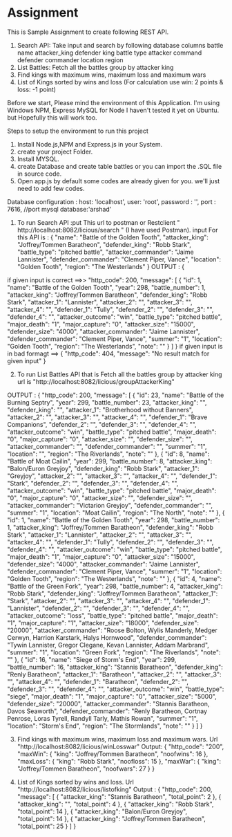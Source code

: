 # Assignment

This is Sample Assignment to create following REST API.

1. Search API: Take input and search by following database columns 
   battle name
   attacker_king
   defender king
   battle type
   attacker command
   defender commander
   location
   region
2. List Battles: Fetch all the battles group by attacker king
3. Find kings with maximum wins, maximum loss and maximum wars
4. List of Kings sorted by wins and loss (For calculation use win: 2 points & loss: -1 point)


 Before we start, Please mind the environment of this Application.
 I'm using Windows
 NPM, Express 
 MySQL for Node
 I haven't tested it yet on Ubuntu. but Hopefully this will work too.

Steps to setup the environment to run this project  
1. Install Node.js,NPM and Express.js in your System.
2. create your project Folder.
3. Install MYSQL.
4. create Database and create table battles or you can import the .SQL file  in source code.
5. Open app.js by default some codes are already given for you. we'll just need to add few codes.

 Database configuration : 
    host: 'localhost',
    user: 'root',
    password : '',
    port : 7616, //port mysql
    database:'arshad'	

1. To run Search API :put This url to postman or Restclient " http://localhost:8082/licious/search " (I have used Postman).
  input For this API is : {
	"name": "Battle of the Golden Tooth",
	"attacker_king": "Joffrey/Tommen Baratheon",
	"defender_king": "Robb Stark",
	"battle_type": "pitched battle",
  "attacker_commander": "Jaime Lannister",
  "defender_commander": "Clement Piper, Vance",
  "location": "Golden Tooth",
  "region": "The Westerlands"
}
OUTPUT : {

 if given input is correct ==>>
  "http_code": 200,
  "message": [
    {
      "id": 1,
      "name": "Battle of the Golden Tooth",
      "year": 298,
      "battle_number": 1,
      "attacker_king": "Joffrey/Tommen Baratheon",
      "defender_king": "Robb Stark",
      "attacker_1": "Lannister",
      "attacker_2": "",
      "attacker_3": "",
      "attacker_4": "",
      "defender_1": "Tully",
      "defender_2": "",
      "defender_3": "",
      "defender_4": "",
      "attacker_outcome": "win",
      "battle_type": "pitched battle",
      "major_death": "1",
      "major_capture": "0",
      "attacker_size": "15000",
      "defender_size": "4000",
      "attacker_commander": "Jaime Lannister",
      "defender_commander": "Clement Piper, Vance",
      "summer": "1",
      "location": "Golden Tooth",
      "region": "The Westerlands",
      "note": ""
    }
  ]
}
if given input is in bad formagt ==>
{
  "http_code": 404,
  "message": "No result match for given input"
}

2. To run List Battles API that is  Fetch all the battles group by attacker king url is     "http://localhost:8082/licious/groupAttackerKing" 

OUTPUT : {
  "http_code": 200,
  "message": [
    {
      "id": 23,
      "name": "Battle of the Burning Septry",
      "year": 299,
      "battle_number": 23,
      "attacker_king": "",
      "defender_king": "",
      "attacker_1": "Brotherhood without Banners",
      "attacker_2": "",
      "attacker_3": "",
      "attacker_4": "",
      "defender_1": "Brave Companions",
      "defender_2": "",
      "defender_3": "",
      "defender_4": "",
      "attacker_outcome": "win",
      "battle_type": "pitched battle",
      "major_death": "0",
      "major_capture": "0",
      "attacker_size": "",
      "defender_size": "",
      "attacker_commander": "",
      "defender_commander": "",
      "summer": "1",
      "location": "",
      "region": "The Riverlands",
      "note": ""
    },
    {
      "id": 8,
      "name": "Battle of Moat Cailin",
      "year": 299,
      "battle_number": 8,
      "attacker_king": "Balon/Euron Greyjoy",
      "defender_king": "Robb Stark",
      "attacker_1": "Greyjoy",
      "attacker_2": "",
      "attacker_3": "",
      "attacker_4": "",
      "defender_1": "Stark",
      "defender_2": "",
      "defender_3": "",
      "defender_4": "",
      "attacker_outcome": "win",
      "battle_type": "pitched battle",
      "major_death": "0",
      "major_capture": "0",
      "attacker_size": "",
      "defender_size": "",
      "attacker_commander": "Victarion Greyjoy",
      "defender_commander": "",
      "summer": "1",
      "location": "Moat Cailin",
      "region": "The North",
      "note": ""
    },
    {
      "id": 1,
      "name": "Battle of the Golden Tooth",
      "year": 298,
      "battle_number": 1,
      "attacker_king": "Joffrey/Tommen Baratheon",
      "defender_king": "Robb Stark",
      "attacker_1": "Lannister",
      "attacker_2": "",
      "attacker_3": "",
      "attacker_4": "",
      "defender_1": "Tully",
      "defender_2": "",
      "defender_3": "",
      "defender_4": "",
      "attacker_outcome": "win",
      "battle_type": "pitched battle",
      "major_death": "1",
      "major_capture": "0",
      "attacker_size": "15000",
      "defender_size": "4000",
      "attacker_commander": "Jaime Lannister",
      "defender_commander": "Clement Piper, Vance",
      "summer": "1",
      "location": "Golden Tooth",
      "region": "The Westerlands",
      "note": ""
    },
    {
      "id": 4,
      "name": "Battle of the Green Fork",
      "year": 298,
      "battle_number": 4,
      "attacker_king": "Robb Stark",
      "defender_king": "Joffrey/Tommen Baratheon",
      "attacker_1": "Stark",
      "attacker_2": "",
      "attacker_3": "",
      "attacker_4": "",
      "defender_1": "Lannister",
      "defender_2": "",
      "defender_3": "",
      "defender_4": "",
      "attacker_outcome": "loss",
      "battle_type": "pitched battle",
      "major_death": "1",
      "major_capture": "1",
      "attacker_size": "18000",
      "defender_size": "20000",
      "attacker_commander": "Roose Bolton, Wylis Manderly, Medger Cerwyn, Harrion Karstark, Halys Hornwood",
      "defender_commander": "Tywin Lannister, Gregor Clegane, Kevan Lannister, Addam Marbrand",
      "summer": "1",
      "location": "Green Fork",
      "region": "The Riverlands",
      "note": ""
    },
    {
      "id": 16,
      "name": "Siege of Storm's End",
      "year": 299,
      "battle_number": 16,
      "attacker_king": "Stannis Baratheon",
      "defender_king": "Renly Baratheon",
      "attacker_1": "Baratheon",
      "attacker_2": "",
      "attacker_3": "",
      "attacker_4": "",
      "defender_1": "Baratheon",
      "defender_2": "",
      "defender_3": "",
      "defender_4": "",
      "attacker_outcome": "win",
      "battle_type": "siege",
      "major_death": "1",
      "major_capture": "0",
      "attacker_size": "5000",
      "defender_size": "20000",
      "attacker_commander": "Stannis Baratheon, Davos Seaworth",
      "defender_commander": "Renly Baratheon, Cortnay Penrose, Loras Tyrell, Randyll Tarly, Mathis Rowan",
      "summer": "1",
      "location": "Storm's End",
      "region": "The Stormlands",
      "note": ""
    }
  ]
}

3. Find kings with maximum wins, maximum loss and maximum wars. Url "http://localhost:8082/licious/winLosswar"
 Output: 
 {
  "http_code": "200",
  "maxWin": {
    "king": "Joffrey/Tommen Baratheon",
    "noofwins": 16
  },
  "maxLoss": {
    "king": "Robb Stark",
    "noofloss": 15
  },
  "maxWar": {
    "king": "Joffrey/Tommen Baratheon",
    "noofwars": 27
  }
}

4. List of Kings sorted by wins and loss. Url "http://localhost:8082/licious/listofking" 
Output : 
{
  "http_code": 200,
  "message": [
    {
      "attacker_king": "Stannis Baratheon",
      "total_point": 2
    },
    {
      "attacker_king": "",
      "total_point": 4
    },
    {
      "attacker_king": "Robb Stark",
      "total_point": 14
    },
    {
      "attacker_king": "Balon/Euron Greyjoy",
      "total_point": 14
    },
    {
      "attacker_king": "Joffrey/Tommen Baratheon",
      "total_point": 25
    }
  ]
}


